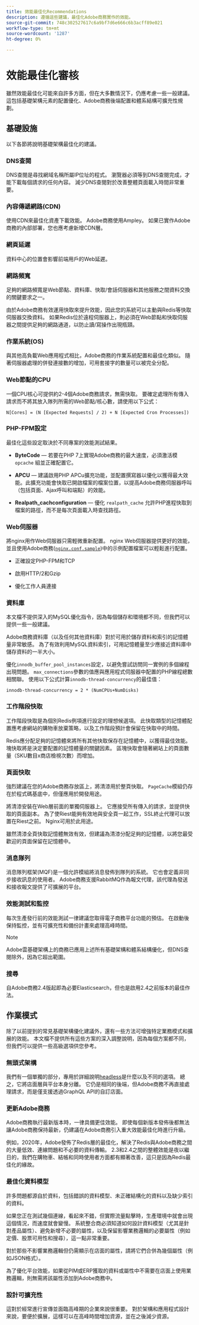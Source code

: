 ```yaml
---
title: 效能最佳化Recommendations
description: 遵循這些建議，最佳化Adobe商務實作的效能。
source-git-commit: 748c302527617c6a9bf7d6e666c6b3acff89e021
workflow-type: tm+mt
source-wordcount: '1287'
ht-degree: 0%

---
```



# 效能最佳化審核

雖然效能最佳化可能來自許多方面，但在大多數情況下，仍應考慮一些一般建議。 這包括基礎架構元素的配置優化、Adobe商務後端配置和體系結構可擴充性規劃。

## 基礎設施

以下各節將說明基礎架構最佳化的建議。

### DNS查閱

DNS查閱是尋找網域名稱所屬IP位址的程式。 瀏覽器必須等到DNS查閱完成，才能下載每個請求的任何內容。 減少DNS查閱對於改善整體頁面載入時間非常重要。

### 內容傳遞網路(CDN)

使用CDN來最佳化資產下載效能。 Adobe商務使用Ampley。 如果已實作Adobe商務的內部部署，您也應考慮新增CDN層。

### 網頁延遲

資料中心的位置會影響前端用戶的Web延遲。

### 網路頻寬

足夠的網路頻寬是Web節點、資料庫、快取/會話伺服器和其他服務之間資料交換的關鍵要求之一。

由於Adobe商務有效運用快取來提升效能，因此您的系統可以主動與Redis等快取伺服器交換資料。 如果Redis位於遠程伺服器上，則必須在Web節點和快取伺服器之間提供足夠的網路通道，以防止讀/寫操作出現瓶頸。

### 作業系統(OS)

與其他高負載Web應用程式相比，Adobe商務的作業系統配置和最佳化類似。 隨著伺服器處理的併發連接數的增加，可用套接字的數量可以被完全分配。

### Web節點的CPU

一個CPU核心可提供約2-4個Adobe商務請求，無需快取。 要確定處理所有傳入請求而不將其放入隊列所需的Web節點/核心數，請使用以下公式：

```
N[Cores] = (N [Expected Requests] / 2) + N [Expected Cron Processes])
```

### PHP-FPM設定

最佳化這些設定取決於不同專案的效能測試結果。

- **ByteCode** — 若要在PHP 7上實現Adobe商務的最大速度，必須激活模 `opcache` 組並正確配置它。

- **APCU** — 建議啟用PHP APCu擴充功能，並配置撰寫器以優化以獲得最大效能。此擴充功能會快取已開啟檔案的檔案位置，以提高Adobe商務伺服器呼叫（包括頁面、Ajax呼叫和端點）的效能。

- **Realpath_cachconfiguration** — 優化 `realpath_cache` 允許PHP進程快取到檔案的路徑，而不是每次頁面載入時查找路徑。

### Web伺服器

將nginx用作Web伺服器只需輕微重新配置。 nginx Web伺服器提供更好的效能，並且使用Adobe商務([`nginx.conf.sample`](https://github.com/magento/magento2/blob/2.4/nginx.conf.sample))中的示例配置檔案可以輕鬆進行配置。

- 正確設定PHP-FPM和TCP

- 啟用HTTP/2和Gzip

- 優化工作人員連接

### 資料庫

本文檔不提供深入的MySQL優化指令，因為每個儲存和環境都不同，但我們可以提供一些一般建議。

Adobe商務資料庫（以及任何其他資料庫）對於可用於儲存資料和索引的記憶體量非常敏感。 為了有效利用MySQL資料索引，可用記憶體量至少應接近資料庫中儲存資料的一半大小。

優化`innodb_buffer_pool_instances`設定，以避免嘗試訪問同一實例的多個線程出現問題。 `max_connections`參數的值應與應用程式伺服器中配置的PHP線程總數相關聯。 使用以下公式計算`innodb-thread-concurrency`的最佳值：

```
innodb-thread-concurrency = 2 * (NumCPUs+NumDisks)
```

### 工作階段快取

工作階段快取是為個別Redis例項進行設定的理想候選項。 此快取類型的記憶體配置應考慮網站的購物車放棄策略，以及工作階段預計會保留在快取中的時間。

Redis應分配足夠的記憶體來將所有其他快取保存在記憶體中，以獲得最佳效能。 塊快取將是決定要配置的記憶體量的關鍵因素。 區塊快取會隨著網站上的頁面數量（SKU數目x商店檢視次數）而增加。

### 頁面快取

強烈建議在您的Adobe商務存放區上，將清漆用於整頁快取。 `PageCache`模組仍存在於程式碼基底中，但僅應用於開發用途。

將清漆安裝在Web層前面的單獨伺服器上。 它應接受所有傳入的請求，並提供快取的頁面副本。 為了使Riest能夠有效地與安全頁一起工作，SSL終止代理可以放置在Riest之前。 Nginx可用於此用途。

雖然清漆全頁快取記憶體無效有效，但建議為清漆分配足夠的記憶體，以將您最受歡迎的頁面保留在記憶體中。

### 消息隊列

消息隊列框架(MQF)是一個允許模組將消息發佈到隊列的系統。 它也會定義非同步接收訊息的使用者。 Adobe商務支援RabbitMQ作為報文代理，該代理為發送和接收報文提供了可擴展的平台。

### 效能測試和監控

每次生產發行前的效能測試一律建議您取得電子商務平台功能的預估。 在啟動後保持監控，並有可擴充性和備份計畫來處理高峰時間。

>[!NOTE]
>
> Adobe雲基礎架構上的商務已應用上述所有基礎架構和體系結構優化，但DNS查閱除外，因為它超出範圍。

### 搜尋

自Adobe商務2.4版起即為必要Elasticsearch，但也是啟用2.4之前版本的最佳作法。

## 作業模式

除了以前提到的常見基礎架構優化建議外，還有一些方法可增強特定業務模式和擴展的效能。 本文檔不提供所有這些方案的深入調整說明，因為每個方案都不同，但我們可以提供一些高級選項供您參考。

### 無頭式架構

我們有一個單獨的部分，專用於詳細說明[headless](../../architecture/headless/adobe-commerce.md)是什麼以及不同的選項。 總之，它將店面層與平台本身分離。 它仍是相同的後端，但Adobe商務不再直接處理請求，而是僅支援透過GraphQL API的自訂店面。

### 更新Adobe商務

Adobe商務執行最新版本時，一律具備更佳效能。 即使每個新版本發佈後都無法讓Adobe商務保持最新，仍建議在Adobe商務引入重大效能最佳化時進行升級。

例如，2020年，Adobe發佈了Redis層的最佳化，解決了Redis與Adobe商務之間的大量低效、連線問題和不必要的資料傳輸。 2.3和2.4之間的整體效能是夜以繼日的，我們在購物車、結帳和同時使用者方面都有顯著改善，這只是因為Redis最佳化的緣故。

### 最佳化資料模型

許多問題都源自於資料，包括錯誤的資料模型、未正確結構化的資料以及缺少索引的資料。

如果您正在測試幾個連線，看起來不錯，但實際流量點擊時，生產環境中就會出現這個情況，而速度就會變慢。 系統整合商必須知道如何設計資料模型（尤其是針對產品屬性）、避免新增不必要的屬性，以及保留影響業務邏輯的必要屬性（例如定價、股票可用性和搜尋），這一點非常重要。

對於那些不影響業務邏輯但仍需顯示在店面的屬性，請將它們合併為幾個屬性（例如JSON格式）。

為了優化平台效能，如果從PIM或ERP獲取的資料或屬性中不需要在店面上使用業務邏輯，則無需將該屬性添加到Adobe商務中。

### 設計可擴充性

這對於經常進行宣傳並面臨高峰期的企業來說很重要。 對於架構和應用程式設計來說，要便於擴展，這樣可以在高峰時間增加資源，並在之後減少資源。
